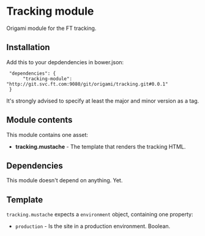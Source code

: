 # Tracking module

Origami module for the FT tracking.

## Installation

Add this to your depdendencies in bower.json:

     "dependencies": {
          "tracking-module": "http://git.svc.ft.com:9080/git/origami/tracking.git#0.0.1"
     }

It's strongly advised to specify at least the major and minor version as a tag.

## Module contents

This module contains one asset:

* **tracking.mustache** - The template that renders the tracking HTML.

## Dependencies

This module doesn't depend on anything. Yet.

## Template

`tracking.mustache` expects a `environment` object, containing one property:

* `production` - Is the site in a production environment. Boolean.
